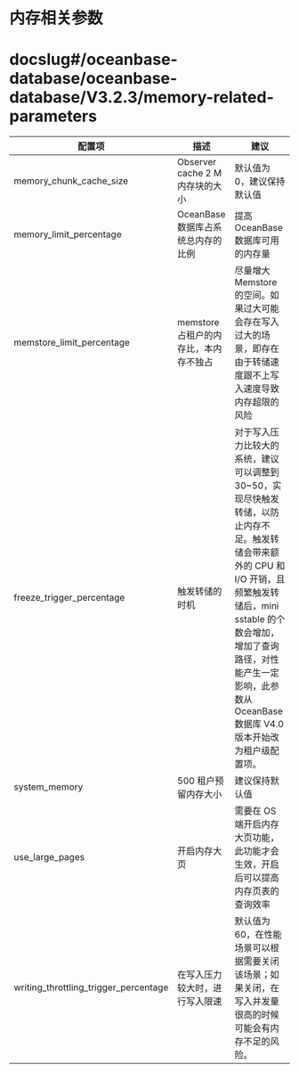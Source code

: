 # 内存相关参数

# docslug#/oceanbase-database/oceanbase-database/V3.2.3/memory-related-parameters

|                  配置项                   |             描述              |                                                               建议                                                                |
|----------------------------------------|-----------------------------|---------------------------------------------------------------------------------------------------------------------------------|
| memory_chunk_cache_size                | Observer cache 2 M 内存块的大小   | 默认值为 0，建议保持默认值                                                                                                                  |
| memory_limit_percentage                | OceanBase 数据库占系统总内存的比例      | 提高 OceanBase 数据库可用的内存量                                                                                                          |
| memstore_limit_percentage              | memstore 占租户的内存比，本内存不独占     | 尽量增大 Memstore 的空间。如果过大可能会存在写入过大的场景，即存在由于转储速度跟不上写入速度导致内存超限的风险                                                                    |
| freeze_trigger_percentage              | 触发转储的时机                     | 对于写入压力比较大的系统，建议可以调整到 30\~50，实现尽快触发转储，以防止内存不足。触发转储会带来额外的 CPU 和 I/O 开销，且频繁触发转储后，mini sstable 的个数会增加，增加了查询路径，对性能产生一定影响，此参数从 OceanBase 数据库 V4.0 版本开始改为租户级配置项。                 |
| system_memory                          | 500 租户预留内存大小                | 建议保持默认值                                                                                                                         |
| use_large_pages                        | 开启内存大页                      | 需要在 OS 端开启内存大页功能，此功能才会生效，开启后可以提高内存页表的查询效率                                                                                       |
| writing_throttling_trigger_percentage | 在写入压力较大时，进行写入限速 | 默认值为 60，在性能场景可以根据需要关闭该场景；如果关闭，在写入并发量很高的时候可能会有内存不足的风险。|
